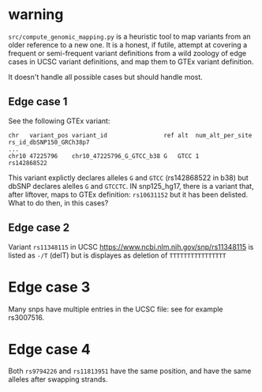 # warning

`src/compute_genomic_mapping.py` is a heuristic tool to map variants from an older reference to a new one.
It is a honest, if futile, attempt at covering a frequent or semi-frequent variant definitions
from a wild zoology of edge cases in UCSC variant definitions,
and map them to GTEx variant definition.

It doesn't handle all possible cases but should handle most.

## Edge case 1
See the following GTEx variant:

```
chr   variant_pos variant_id                ref alt  num_alt_per_site	rs_id_dbSNP150_GRCh38p7
...
chr10 47225796    chr10_47225796_G_GTCC_b38 G   GTCC 1                  rs142868522

```  

This variant explictly declares alleles `G` and `GTCC` (rs142868522 in b38) 
but dbSNP declares alelles `G` and `GTCCTC`.
IN snp125_hg17, there is a variant that, after liftover, maps to GTEx definition: `rs10631152`
but it has been delisted. What to do then, in this cases?

## Edge case 2

Variant `rs11348115` in UCSC https://www.ncbi.nlm.nih.gov/snp/rs11348115
is listed as `-/T` (delT) but is displayes as deletion of `TTTTTTTTTTTTTTTT`

# Edge case 3

Many snps have multiple entries in the UCSC file: see for example rs3007516.

# Edge case 4

Both `rs9794226` and `rs11813951` have the same position, and have the same alleles after swapping strands.
